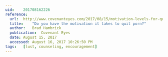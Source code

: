 ```yaml
---
uid:	201708162226
reference:
  url:	http://www.covenanteyes.com/2017/08/15/motivation-levels-for-quitting-porn/
  title:	"Do you have the motivation it takes to quit porn?"
  author:	Brad Hambrick
  publication:	Covenant Eyes
  date:	August 15, 2017
  accessed:	August 16, 2017 10:26:50 PM
tags:	[lust, counseling, encouragement]
---
```

